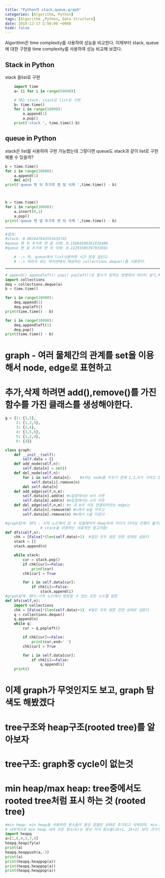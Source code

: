 ```yaml
---
title: "Python의 stack,queue,graph"
categories: [Algorithm, Python]
tags: [Algorithm ,Python, Data Structure]
date: 2019-12-17 2:50:00 +0900
hide: false
---
```


Algorithm은 time complexity를 사용하여 성능을 비교한다.
이제부터 stack, queue에 대한 구현을 time complexity를 사용하여 성능 비교해 보겠다.

## Stack in Python
stack 을list로 구현
```python
    import time
    a= [i for i in range(50000)]

    # 얘는 stack- stack은 list로 구현
    b= time.time()
    for i in range(10000):
        a.append(1)
        a.pop()
    print('stack ', time.time()-b)
```
## queue in Python
stack은 list를 사용하여 구현 가능했는데
그렇다면 queue도 stack과 같이 list로 구현해볼 수 있을까?
```python
b = time.time()
for i in range(10000):
    a.append(1)
    del a[0]
print('queue 맨 뒤 추가후 맨 앞 삭제 ',time.time() - b)



b = time.time()
for i in range(10000):
    a.insert(0,1)
    a.pop()
print('queue 맨 앞 추가후 맨 뒤 삭제 ',time.time() - b)
```

***
```python
#결과: 
#stack: 0.002447843551635742
#queue 맨 뒤 추가후 맨 앞 삭제: 0.15894508361816406
#queue 맨 앞 추가후 맨 뒤 삭제: 0.22293305397033691

    # --> 즉, queue에서 list사용하면 시간 엄청 걸린다
    # --> 따라서 큐는 파이썬에서 제공하는 collections.deque()를 시용한다.
```
***

```python
# append() appendleft() pop() popleft()로 함수가 원하는 방향에서 데이터 넣기,빼기 가능
import collections
deq = collections.deque(a)
b = time.time()

for i in range(10000):
    deq.append(1)
    deq.popleft()
print(time.time() - b)

for i in range(10000):
    deq.appendleft(1)
    deq.pop()
print(time.time() - b)
```

# graph - 여러 물체간의 관계를 set을 이용해서 node, edge로 표현하고
# 추가,삭제 하려면 add(),remove()를 가진 함수를 가진 클래스를 생성해야한다.
```python
g = {1: {2,5},
     2: {1,3,5},
     3: {2,4},
     4: {3,5,6},
     5: {1,2,4},
     6: {4}}

class graph:
    def __init__(self):
        self.data = {}
    def add_node(self,n):
        self.data[n] = set()
    def del_node(self,n):
        for i in self.data[n]:    #5라는 node를 지우기 전에 1,2,4가 가지고 있는 5를 지워줘야 한다.
            self.data[i].remove(n)
        del self.data[n]
    def add_edge(self,n,m):
        self.data[n].add(m) #n입장에서는 m이 이웃
        self.data[m].add(n) #m입장에서는 n이 이웃
    def del_edge(self,n,m): #n 과 m이 서로 연결되어잇는 edge는
        self.data[n].remove(m) #n에서 m을 지우고
        self.data[m].remove(n) #m에서 n을 지운다

```
```python
#graph탐색- DFS : 시작 노드에서 갈 수 있을때까지 deep하게 가다가 더이상 진행이 불가능할 경우 뒤로 돌아가서 다음 방향을 탐색
                # stack을 이용하는 대표적인 알고리즘!
def dfs(self,n):
    chk = [False]*(len(self.data)+1)  #일단 모두 방문 안한 상태로 냅둔다
    stack = []
    stack.append(n)

    while stack:
        cur = stack.pop()
        if chk[cur]==False:
            print(cur)
        chk[cur] = True

        for i in self.data[cur]:
            if chk[i]==False:
                stack.append(i)
#grpah탐색- BFS:시작 노드에서 방문할 수 있는 모든 노드를 방문
def bfs(self,n):
    import collections
    chk = [False]*(len(self.data)+1)  #일단 모두 방문 안한 상태로 냅둔다
    q = collections.deque()
    q.append(n)
    while q:
        cur = q.popleft()

        if chk[cur]==False:
            print(cur,end=' ')
        chk[cur] = True

        for i in self.data[cur]:
            if chk[i]==False:
                q.append(i)
    print()
```

# 이제 graph가 무엇인지도 보고, graph 탐색도 해봤겠다
# tree구조와 heap구조(rooted tree)를 알아보자
# tree구조: graph중 cycle이 없는것
# min heap/max heap: tree중에서도 rooted tree처럼 표시 하는 것 (rooted tree)
```python
#min heap: min heap을 사용하면 원소들이 항상 정렬된 상태로 추가되고 삭제되며, min heap에서 가장 작은값은 언제나 인덱스 0, 즉, 이진 트리의 루트에 위치합니다.
# 내부적으로 min heap 내의 모든 원소(k)는 항상 자식 원소들(2k+1, 2k+2) 보다 크기가 작거나 같도록 원소가 추가되고 삭제됩니다.
import heapq
a=[1,6,4,3,7,9]
heapq.heapify(a)
print(a)
heapq.heappush(a,-3)
print(a)
print(heapq.heappop(a))
print(heapq.heappop(a))
print(heapq.heappop(a))
```
